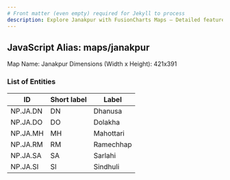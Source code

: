 ```yaml
---
# Front matter (even empty) required for Jekyll to process
description: Explore Janakpur with FusionCharts Maps – Detailed features for seamless integration. Try now & enhance your data visualization today! 
---
```


## JavaScript Alias: maps/janakpur

Map Name: Janakpur
Dimensions (Width x Height): 421x391






### List of Entities

ID | Short label | Label
---|---|---|
NP.JA.DN|DN|Dhanusa
NP.JA.DO|DO|Dolakha
NP.JA.MH|MH|Mahottari
NP.JA.RM|RM|Ramechhap
NP.JA.SA|SA|Sarlahi
NP.JA.SI|SI|Sindhuli